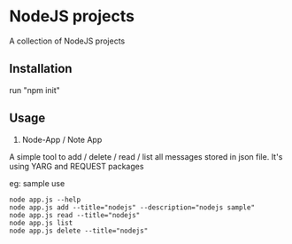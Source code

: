 # NodeJS projects

A collection of NodeJS projects

## Installation

run "npm init"

## Usage
1. Node-App / Note App

A simple tool to add / delete / read / list all messages stored in json file. It's using YARG and REQUEST packages
   
eg: sample use
```
node app.js --help
node app.js add --title="nodejs" --description="nodejs sample"
node app.js read --title="nodejs" 
node app.js list 
node app.js delete --title="nodejs"
```

